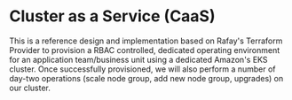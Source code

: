 # Cluster as a Service (CaaS)

This is a reference design and implementation based on Rafay's Terraform Provider to provision a RBAC controlled, dedicated operating environment for an application team/business unit using a dedicated Amazon's EKS cluster. Once successfully provisioned, we will also perform a number of day-two operations (scale node group, add new node group, upgrades) on our cluster.
